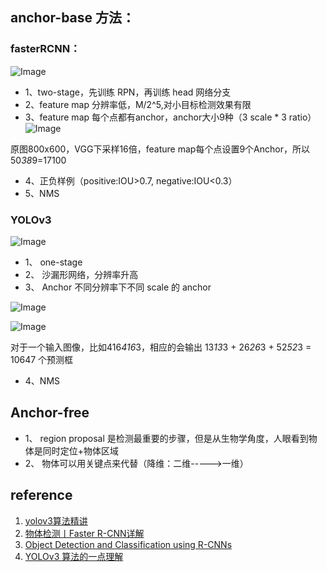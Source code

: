 
## anchor-base 方法：

### fasterRCNN：
![Image](../blog_imgs/fasterRCNN-fasterRCNN_arch.png)

- 1、two-stage，先训练 RPN，再训练 head 网络分支
- 2、feature map 分辨率低，M/2^5,对小目标检测效果有限
- 3、feature map 每个点都有anchor，anchor大小9种（3 scale * 3 ratio）
![Image](../blog_imgs/fasterRCNN-fasterRCNN_anchor.png)

原图800x600，VGG下采样16倍，feature map每个点设置9个Anchor，所以50*38*9=17100
- 4、正负样例（positive:IOU>0.7, negative:IOU<0.3）
- 5、NMS

### YOLOv3
![Image](../blog_imgs/fasterRCNN-yolov3_arch.png)

- 1、	one-stage
- 2、	沙漏形网络，分辨率升高
- 3、	Anchor 不同分辨率下不同 scale 的 anchor

![Image](../blog_imgs/fasterRCNN-yolov3_arch_darknet.png)

![Image](../blog_imgs/fasterRCNN-yolov3_head.png)

对于一个输入图像，比如416*416*3，相应的会输出 13*13*3 + 26*26*3 + 52*52*3 = 10647 个预测框
- 4、NMS

## Anchor-free

- 1、	region proposal 是检测最重要的步骤，但是从生物学角度，人眼看到物体是同时定位+物体区域
- 2、	物体可以用关键点来代替（降维：二维----->一维）


## reference
1. [yolov3算法精讲](https://www.cnblogs.com/ywheunji/p/10809695.html)
2. [物体检测丨Faster R-CNN详解](https://www.cnblogs.com/vincent1997/p/10889171.html)
3. [Object Detection and Classification using R-CNNs](https://www.telesens.co/2018/03/11/object-detection-and-classification-using-r-cnns/)
4. [YOLOv3 算法的一点理解](https://yunyang1994.gitee.io/2018/12/28/YOLOv3/)
